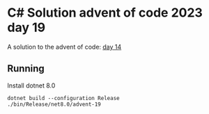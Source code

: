 # C# Solution advent of code 2023 day 19

A solution to the advent of code:
[day 14](https://adventofcode.com/2023/day/19)

## Running 
Install dotnet 8.0
```
dotnet build --configuration Release
./bin/Release/net8.0/advent-19
```